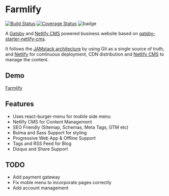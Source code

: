 # Farmlify

[![Build Status](https://travis-ci.org/DarinLevesque/farmlify.svg?branch=master)](https://travis-ci.org/DarinLevesque/farmlify) [![Coverage Status](https://coveralls.io/repos/github/DarinLevesque/farmlify/badge.svg?branch=master)](https://coveralls.io/github/DarinLevesque/farmlify?branch=master) <img id="badge" src="https://david-dm.org/Darinlevesque/farmlify.svg" alt="badge" class="" data-reactid="68">

A [Gatsby](https://www.gatsbyjs.org/) and [Netlify CMS](https://www.netlifycms.org) powered business website based on [gatsby-starter-netlify-cms](https://github.com/AustinGreen/gatsby-starter-netlify-cms).

It follows the [JAMstack architecture](https://jamstack.org) by using Git as a single source of truth, and [Netlify](https://www.netlify.com) for continuous deployment, CDN distribution and [Netlify CMS](http://netlifycms.org) to manage the content.

## Demo

[Farmlify](htps://www.farmlify.com)

## Features

* Uses react-burger-menu for mobile side menu
* Netlify CMS for Content Management
* SEO Friendly (Sitemap, Schemas, Meta Tags, GTM etc)
* Bulma and Sass Support for styling
* Progressive Web App & Offline Support
* Tags and RSS Feed for Blog
* Disqus and Share Support

## TODO

- Add payment gateway
- Fix moble menu to incorporate pages correctly
- Add account management


